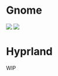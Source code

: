# Gnome
<img src="https://github.com/Aylur/dotfiles/blob/main/gnome/rose.png">
<img src="https://github.com/Aylur/dotfiles/blob/main/gnome/catppuccin.png">

# Hyprland
WIP
